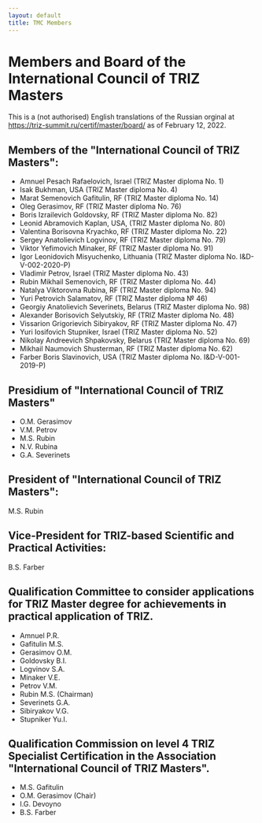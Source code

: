 ```yaml
---
layout: default
title: TMC Members
---
```


# Members and Board of the International Council of TRIZ Masters

This is a (not authorised) English translations of the Russian orginal at
<https://triz-summit.ru/certif/master/board/> as of February 12, 2022.

## Members of the "International Council of TRIZ Masters":

- Amnuel Pesach Rafaelovich, Israel (TRIZ Master diploma No. 1)
- Isak Bukhman, USA (TRIZ Master diploma No. 4)
- Marat Semenovich Gafitulin, RF (TRIZ Master diploma No. 14)
- Oleg Gerasimov, RF (TRIZ Master diploma No. 76)
- Boris Izrailevich Goldovsky, RF (TRIZ Master diploma No. 82)
- Leonid Abramovich Kaplan, USA, (TRIZ Master diploma No. 80)
- Valentina Borisovna Kryachko, RF (TRIZ Master diploma No. 22)
- Sergey Anatolievich Logvinov, RF (TRIZ Master diploma No. 79)
- Viktor Yefimovich Minaker, RF (TRIZ Master diploma No. 91)
- Igor Leonidovich Misyuchenko, Lithuania
  (TRIZ Master diploma No. I&D-V-002-2020-P)
- Vladimir Petrov, Israel (TRIZ Master diploma No. 43)
- Rubin Mikhail Semenovich, RF (TRIZ Master diploma No. 44)
- Natalya Viktorovna Rubina, RF (TRIZ Master diploma No. 94)
- Yuri Petrovich Salamatov, RF (TRIZ Master diploma № 46)
- Georgiy Anatolievich Severinets, Belarus (TRIZ Master diploma No. 98)
- Alexander Borisovich Selyutskiy, RF (TRIZ Master diploma No. 48)
- Vissarion Grigorievich Sibiryakov, RF (TRIZ Master diploma No. 47)
- Yuri Iosifovich Stupniker, Israel (TRIZ Master diploma No. 52)
- Nikolay Andreevich Shpakovsky, Belarus (TRIZ Master diploma No. 69)
- Mikhail Naumovich Shusterman, RF (TRIZ Master diploma No. 62)
- Farber Boris Slavinovich, USA (TRIZ Master diploma No. I&D-V-001-2019-P)
 
## Presidium of "International Council of TRIZ Masters"
- O.M. Gerasimov
- V.M. Petrov
- M.S. Rubin
- N.V. Rubina
- G.A. Severinets

## President of "International Council of TRIZ Masters":

M.S. Rubin

## Vice-President for TRIZ-based Scientific and Practical Activities:

B.S. Farber

## Qualification Committee to consider applications for TRIZ Master degree for achievements in practical application of TRIZ.
- Amnuel P.R.
- Gafitulin M.S.
- Gerasimov O.M.
- Goldovsky B.I.
- Logvinov S.A.
- Minaker V.E.
- Petrov V.M.
- Rubin M.S. (Chairman)
- Severinets G.A.
- Sibiryakov V.G.
- Stupniker Yu.I.

## Qualification Commission on level 4 TRIZ Specialist Certification in the Association "International Council of TRIZ Masters".

- M.S. Gafitulin
- O.M. Gerasimov (Chair)
- I.G. Devoyno
- B.S. Farber